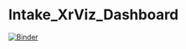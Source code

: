 # Intake_XrViz_Dashboard

 [![Binder](https://aws-uswest2-binder.pangeo.io/badge_logo.svg)](https://aws-uswest2-binder.pangeo.io/v2/gh/hdsingh/Intake_XrViz_Dashboard/5ffd3547780c9e435a511e102b36f697cd8a7f7e?filepath=Dashboard.ipynb)
 

